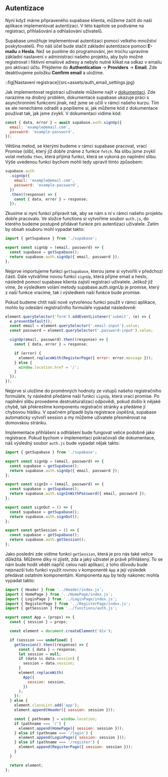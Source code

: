 ## Autentizace

Nyní když máme připraveného supabase klienta, můžeme začít do naší aplikace implementovat autentizaci. V této kapitole se podíváme na registraci, přihlašování a odhlašování uživatelů.

Supabase umožňuje implementovat autentizaci pomocí velkého množství poskytovatelů. Pro náš účel bude stačit základní autentizace pomocí **E-mailu** a **Hesla**. Než se pustíme do programování, jen trochu upravíme základní nastavení v administraci našeho projektu, aby bylo možné registrovat i fiktivní emailové adresy a nebylo nutné klikat na odkaz v emailu pro aktivaci účtu. Přejdeme do **Authentication** -> **Providers** -> **Email**. Zde deaktivujeme položku **Confirm email** a uložíme.

::fig[Nastavení registrace]{src=assets/auth_email_settings.jpg}

Jak implementovat registraci uživatele můžeme najít v [dokumentaci](https://supabase.com/docs/reference/javascript/auth-signup). Zde narazíme na drobný problém, dokumentace supabase ukazuje práci s asynchronními funkcemi jinak, než jsme se učili v rámci našeho kurzu. Tím se ale nenecháme odradit a popíšeme si, jak můžeme kód z dokumentace používat tak, jak jsme zvyklí. V dokumentaci vidíme kód:

```js
const { data, error } = await supabase.auth.signUp({
  email: 'example@email.com',
  password: 'example-password',
});
```

Většina metod, se kterými budeme v rámci supabase pracovat, vrací Promise (slib), který již dobře známe z funkce `fetch`. Na slibu jsme zvyklí volat metodu `then`, která přijímá funkci, která se vykoná po naplnění slibu. Výše uvedenou funkci bychom mohli tedy upravit tímto způsobem:

```js
supabase.auth
  .signUp({
    email: 'example@email.com',
    password: 'example-password',
  })
  .then((response) => {
    const { data, error } = response;
  });
```

Zkusíme si nyní funkci připravit tak, aby se nám s ní v rámci našeho projektu dobře pracovalo. Ve složce functions si vytvoříme soubor `auth.js`, do kterého budeme postupně přidávat funkce pro autentizaci uživatele. Zatím by obsah souboru mohl vypadat takto:

```js
import { getSupabase } from './supabase';

export const signUp = (email, password) => {
  const supabase = getSupabase();
  return supabase.auth.signUp({ email, password });
};
```

Nejprve importujeme funkci `getSupabase`, kterou jsme si vytvořili v předchozí části. Dále vytváříme novou funkci `signUp`, která přijme email a heslo, následně pomocí supabase klienta zajistí registraci uživatele. Jelikož již víme, že výsledkem volání metody supabase.auth.signUp je promise, který z naší funkce vracíme, tak i výsledkem naší funkce bude promise.

Pokud budeme chtít naší nově vytvořenou funkci použít v rámci aplikace, mohlo by odeslání registračního formuláře vypadat následovně:

```js
element.querySelector('form').addEventListener('submit', (e) => {
  e.preventDefault();
  const email = element.querySelector('.email-input').value;
  const password = element.querySelector('.password-input').value;

  signUp(email, password).then((response) => {
    const { data, error } = response;

    if (error) {
      element.replaceWith(RegisterPage({ error: error.message }));
    } else {
      window.location.href = '/';
    }
  });
});
```

Nejprve si uložíme do proměnných hodnoty ze vstupů našeho registračního formuláře, ty následně předáme naší funkci `signUp`, která vrací promise. Po naplnění slibu provedeme destrukturalizaci odpovědi, pokud došlo k nějaké chybě, tak překreslíme komponentu registrační stránky a předáme jí chybovou hlášku. V opačném případě byla registrace úspěšná, supabase automaticky vytvoří session a my můžeme uživatele přesměrovat na domovskou stránku.

Implementace přihlášení a odhlášení bude fungovat velice podobně jako registrace. Pokud bychom v implementaci pokračovali dle dokumentace, náš výsledný soubor `auth.js` bude vypadat nějak takto:

```js
import { getSupabase } from './supabase';

export const signUp = (email, password) => {
  const supabase = getSupabase();
  return supabase.auth.signUp({ email, password });
};

export const signIn = (email, password) => {
  const supabase = getSupabase();
  return supabase.auth.signInWithPassword({ email, password });
};

export const signOut = () => {
  const supabase = getSupabase();
  return supabase.auth.signOut();
};

export const getSession = () => {
  const supabase = getSupabase();
  return supabase.auth.getSession();
};
```

Jako poslední zde vidíme funkci `getSession`, která je pro nás také velice důležitá. Můžeme díky ní zjistit, zda a jaký uživatel je právě přihlášený. To se nám bude hodit vědět napříč celou naší aplikací, z toho důvodu bude nejsnazší tuto funkci využít rovnou v komponentě `App` a její výsledek předávat ostatním komponentám. Komponenta `App` by tedy nakonec mohla vypadat takto:

```js
import { Header } from '../Header/index.js';
import { HomePage } from '../HomePage/index.js';
import { LoginPage } from '../LoginPage/index.js';
import { RegisterPage } from '../RegisterPage/index.js';
import { getSession } from '../functions/auth.js';

export const App = (props) => {
  const { session } = props;

  const element = document.createElement('div');

  if (session === undefined) {
    getSession().then((response) => {
      const { data } = response;
      let session = null;
      if (data && data.session) {
        session = data.session;
      }
      element.replaceWith(
        App({
          session: session,
        })
      );
    });
  } else {
    element.classList.add('app');
    element.append(Header({ session: session }));

    const { pathname } = window.location;
    if (pathname === '/') {
      element.append(HomePage({ session: session }));
    } else if (pathname === '/login') {
      element.append(LoginPage({ session: session }));
    } else if (pathname === '/register') {
      element.append(RegisterPage({ session: session }));
    }
  }

  return element;
};
```
